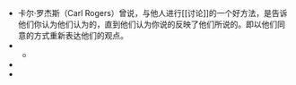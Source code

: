 - 卡尔·罗杰斯（Carl Rogers）曾说，与他人进行[[讨论]]的一个好方法，是告诉他们你认为他们认为的，直到他们认为你说的反映了他们所说的。即以他们同意的方式重新表达他们的观点。
-
	-
-
-